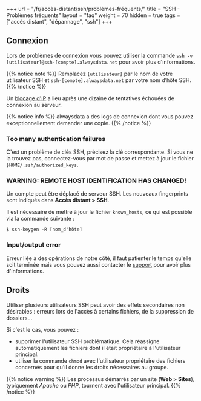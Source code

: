 +++
url = "/fr/accès-distant/ssh/problèmes-fréquents/"
title = "SSH - Problèmes fréquents"
layout = "faq"
weight = 70
hidden = true
tags = ["accès distant", "dépannage", "ssh"]
+++

## Connexion
Lors de problèmes de connexion vous pouvez utiliser la commande `ssh -v [utilisateur]@ssh-[compte].alwaysdata.net` pour avoir plus d'informations.

{{% notice note %}}
Remplacez `[utilisateur]` par le nom de votre utilisateur SSH et `ssh-[compte].alwaysdata.net` par votre nom d’hôte SSH.
{{% /notice %}}

Un [blocage d'IP](security/network#prévention-des-intrusions) a lieu après une dizaine de tentatives échouées de connexion au serveur.

{{% notice info %}}
alwaysdata a des logs de connexion dont vous pouvez exceptionnellement demander une copie.
{{% /notice %}}

### Too many authentication failures
C'est un problème de clés SSH, précisez la clé correspondante. Si vous ne la trouvez pas, connectez-vous par mot de passe et mettez à jour le fichier `$HOME/.ssh/authorized_keys`.

### WARNING: REMOTE HOST IDENTIFICATION HAS CHANGED!

Un compte peut être déplacé de serveur SSH. Les nouveaux fingerprints sont indiqués dans **Accès distant > SSH**.

Il est nécessaire de mettre à jour le fichier `known_hosts`, ce qui est possible via la commande suivante :

```ssh
$ ssh-keygen -R [nom_d'hôte]
```

### Input/output error
Erreur liée à des opérations de notre côté, il faut patienter le temps qu'elle soit terminée mais vous pouvez aussi contacter le [support](https://admin.alwaysdata.com/support/add/) pour avoir plus d'informations. 

## Droits
Utiliser plusieurs utilisateurs SSH peut avoir des effets secondaires non désirables : erreurs lors de l'accès à certains fichiers, de la suppression de dossiers...

Si c'est le cas, vous pouvez :

- supprimer l'utilisateur SSH problématique. Cela réassigne automatiquement les fichiers dont il était propriétaire à l'utilisateur principal.
- utiliser la commande `chmod` avec l'utilisateur propriétaire des fichiers concernés pour qu'il donne les droits nécessaires au groupe.

{{% notice warning %}}
Les processus démarrés par un site (**Web > Sites**), typiquement *Apache* ou *PHP*, tournent avec l'utilisateur principal.
{{% /notice %}}

